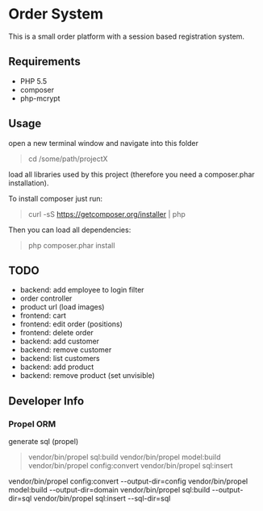 # Order System
This is a small order platform with a session based registration system.

## Requirements
 * PHP 5.5
 * composer
 * php-mcrypt

## Usage
open a new terminal window and navigate into this folder

> cd /some/path/projectX

load all libraries used by this project
(therefore you need a composer.phar installation).

To install composer just run:

> curl -sS https://getcomposer.org/installer | php

Then you can load all dependencies:

> php composer.phar install

## TODO
 * backend: add employee to login filter
 * order controller
 * product url (load images)
 * frontend: cart
 * frontend: edit order (positions)
 * frontend: delete order
 * backend: add customer
 * backend: remove customer
 * backend: list customers
 * backend: add product
 * backend: remove product (set unvisible)

## Developer Info

### Propel ORM

generate sql (propel)

> vendor/bin/propel sql:build
> vendor/bin/propel model:build
> vendor/bin/propel config:convert
> vendor/bin/propel sql:insert


vendor/bin/propel config:convert --output-dir=config
vendor/bin/propel model:build --output-dir=domain
vendor/bin/propel sql:build --output-dir=sql
vendor/bin/propel sql:insert --sql-dir=sql
